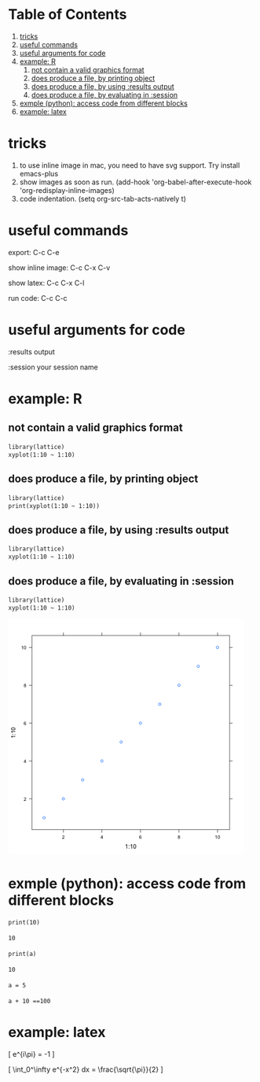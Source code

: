 
# Table of Contents

1.  [tricks](#orged0c5c5)
2.  [useful commands](#orgb8cf1bc)
3.  [useful arguments for code](#org5de62cc)
4.  [example: R](#org11e97ba)
    1.  [not contain a valid graphics format](#org7f3ae06)
    2.  [does produce a file, by printing object](#org18f8396)
    3.  [does produce a file, by using :results output](#org19b4f89)
    4.  [does produce a file, by evaluating in :session](#org234474f)
5.  [exmple (python): access code from different blocks](#org032190a)
6.  [example: latex](#org2bcd9b2)


<a id="orged0c5c5"></a>

# tricks

1.  to use inline image in mac, you need to have svg support. Try install emacs-plus
2.  show images as soon as run. (add-hook 'org-babel-after-execute-hook 'org-redisplay-inline-images)
3.  code indentation. (setq org-src-tab-acts-natively t)


<a id="orgb8cf1bc"></a>

# useful commands

export: C-c C-e

show inline image: C-c C-x C-v

show latex: C-c C-x C-l

run code: C-c C-c


<a id="org5de62cc"></a>

# useful arguments for code

:results output

:session your session name


<a id="org11e97ba"></a>

# example: R


<a id="org7f3ae06"></a>

## not contain a valid graphics format

    library(lattice)
    xyplot(1:10 ~ 1:10)


<a id="org18f8396"></a>

## does produce a file, by printing object

    library(lattice)
    print(xyplot(1:10 ~ 1:10))


<a id="org19b4f89"></a>

## does produce a file, by using :results output

    library(lattice)
    xyplot(1:10 ~ 1:10)


<a id="org234474f"></a>

## does produce a file, by evaluating in :session

    library(lattice)
    xyplot(1:10 ~ 1:10)

![img](4.png)


<a id="org032190a"></a>

# exmple (python): access code from different blocks

    
    print(10)

    10

    print(a)

    10

    a = 5

    a + 10 ==100


<a id="org2bcd9b2"></a>

# example: latex

\[
e^{i\pi} = -1
\]

\[
\int_0^\infty e^{-x^2} dx = \frac{\sqrt{\pi}}{2}
\]

